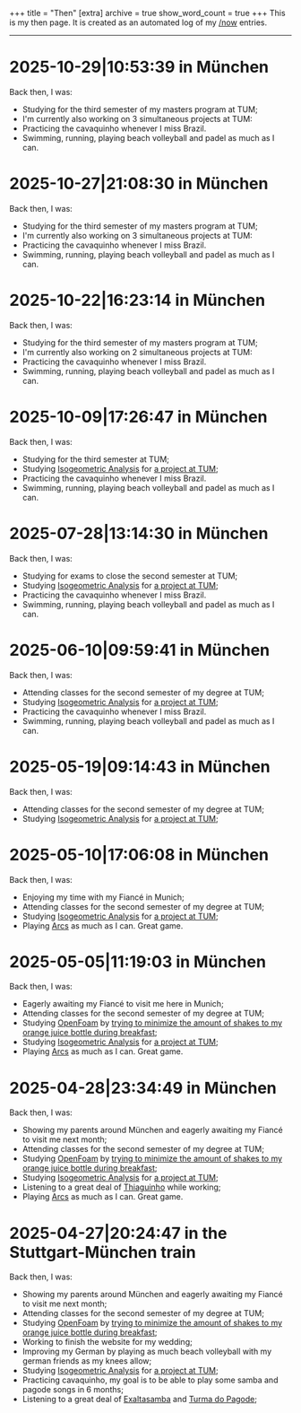+++
title = "Then"
[extra]
archive = true
show_word_count = true
+++
This is my then page. It is created as an automated log of my [/now](/now) entries.

---
# <time>2025-10-29|10:53:39</time> in <place>München</place>
Back then, I was:
- Studying for the third semester of my masters program at TUM;
- I'm currently also working on 3 simultaneous projects at TUM:
- Practicing the cavaquinho whenever I miss Brazil.
- Swimming, running, playing beach volleyball and padel as much as I can.

# <time>2025-10-27|21:08:30</time> in <place>München</place>
Back then, I was:
- Studying for the third semester of my masters program at TUM;
- I'm currently also working on 3 simultaneous projects at TUM:
- Practicing the cavaquinho whenever I miss Brazil.
- Swimming, running, playing beach volleyball and padel as much as I can.

# <time>2025-10-22|16:23:14</time> in <place>München</place>
Back then, I was:
- Studying for the third semester of my masters program at TUM;
- I'm currently also working on 2 simultaneous projects at TUM:
- Practicing the cavaquinho whenever I miss Brazil.
- Swimming, running, playing beach volleyball and padel as much as I can.

# <time>2025-10-09|17:26:47</time> in <place>München</place>
Back then, I was:
- Studying for the third semester at TUM;
- Studying [Isogeometric Analysis](https://en.wikipedia.org/wiki/Isogeometric_analysis) for [a project at TUM](/projects/softwarelab);
- Practicing the cavaquinho whenever I miss Brazil.
- Swimming, running, playing beach volleyball and padel as much as I can.

# <time>2025-07-28|13:14:30</time> in <place>München</place>
Back then, I was:
- Studying for exams to close the second semester at TUM;
- Studying [Isogeometric Analysis](https://en.wikipedia.org/wiki/Isogeometric_analysis) for [a project at TUM](/projects/softwarelab);
- Practicing the cavaquinho whenever I miss Brazil.
- Swimming, running, playing beach volleyball and padel as much as I can.

# <time>2025-06-10|09:59:41</time> in <place>München</place>
Back then, I was:
- Attending classes for the second semester of my degree at TUM;
- Studying [Isogeometric Analysis](https://en.wikipedia.org/wiki/Isogeometric_analysis) for [a project at TUM](/projects/softwarelab);
- Practicing the cavaquinho whenever I miss Brazil.
- Swimming, running, playing beach volleyball and padel as much as I can.

# <time>2025-05-19|09:14:43</time> in <place>München</place>
Back then, I was:
- Attending classes for the second semester of my degree at TUM;
- Studying [Isogeometric Analysis](https://en.wikipedia.org/wiki/Isogeometric_analysis) for [a project at TUM](/projects/softwarelab);

# <time>2025-05-10|17:06:08</time> in <place>München</place>
Back then, I was:
- Enjoying my time with my Fiancé in Munich;
- Attending classes for the second semester of my degree at TUM;
- Studying [Isogeometric Analysis](https://en.wikipedia.org/wiki/Isogeometric_analysis) for [a project at TUM](/projects/softwarelab);
- Playing [Arcs](https://boardgamegeek.com/boardgame/359871/arcs) as much as I can. Great game.

# <time>2025-05-05|11:19:03</time> in <place>München</place>
Back then, I was:
- Eagerly awaiting my Fiancé to visit me here in Munich;
- Attending classes for the second semester of my degree at TUM;
- Studying [OpenFoam](https://openfoam.org/) by [trying to minimize the amount of shakes to my orange juice bottle during breakfast](/projects/oj);
- Studying [Isogeometric Analysis](https://en.wikipedia.org/wiki/Isogeometric_analysis) for [a project at TUM](/projects/softwarelab);
- Playing [Arcs](https://boardgamegeek.com/boardgame/359871/arcs) as much as I can. Great game.

# <time>2025-04-28|23:34:49</time> in <place>München</place>
Back then, I was:
- Showing my parents around München and eagerly awaiting my Fiancé to visit me next month;
- Attending classes for the second semester of my degree at TUM;
- Studying [OpenFoam](https://openfoam.org/) by [trying to minimize the amount of shakes to my orange juice bottle during breakfast](/projects/oj);
- Studying [Isogeometric Analysis](https://en.wikipedia.org/wiki/Isogeometric_analysis) for [a project at TUM](/projects/softwarelab);
- Listening to a great deal of [Thiaguinho](https://open.spotify.com/track/7b8rDZCjKpTkS1sGjbktFx?si=21cf27e26ad04199) while working;
- Playing [Arcs](https://boardgamegeek.com/boardgame/359871/arcs) as much as I can. Great game.

# <time>2025-04-27|20:24:47</time> in <place>the Stuttgart-München train</place>
Back then, I was:
- Showing my parents around München and eagerly awaiting my Fiancé to visit me next month;
- Attending classes for the second semester of my degree at TUM;
- Studying [OpenFoam](https://openfoam.org/) by [trying to minimize the amount of shakes to my orange juice bottle during breakfast](/projects/oj);
- Working to finish the website for my wedding;
- Improving my German by playing as much beach volleyball with my german friends as my knees allow;
- Studying [Isogeometric Analysis](https://en.wikipedia.org/wiki/Isogeometric_analysis) for [a project at TUM](/projects/softwarelab);
- Practicing cavaquinho, my goal is to be able to play some samba and pagode songs in 6 months;
- Listening to a great deal of [Exaltasamba](https://open.spotify.com/track/6XFWri1vmFonMp5eHPY6K0?si=ff3272b46ed040ae) and [Turma do Pagode](https://open.spotify.com/track/6VmCuIpGrkTseUjRTaROnF?si=65926159a337446e);


